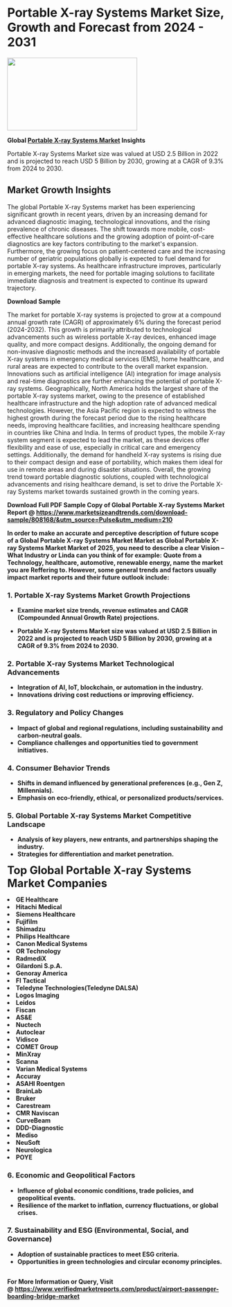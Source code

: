 <H1>Portable X-ray Systems Market Size, Growth and Forecast from 2024 - 2031</H1><img class="aligncenter size-medium wp-image-584254" src="https://thirdeyenews.in/wp-content/uploads/2024/09/Global-Market-Research-300x168.jpeg" alt="" width="300" height="168" /><p><strong>Global&nbsp;<a href="https://www.marketsizeandtrends.com/download-sample/808168/&amp;utm_source=Pulse&amp;utm_medium=210">Portable X-ray Systems Market</a> Insights</strong></p><p>Portable X-ray Systems Market size was valued at USD 2.5 Billion in 2022 and is projected to reach USD 5 Billion by 2030, growing at a CAGR of 9.3% from 2024 to 2030.</p><p><h2>Market Growth Insights</h2> <p>The global Portable X-ray Systems market has been experiencing significant growth in recent years, driven by an increasing demand for advanced diagnostic imaging, technological innovations, and the rising prevalence of chronic diseases. The shift towards more mobile, cost-effective healthcare solutions and the growing adoption of point-of-care diagnostics are key factors contributing to the market's expansion. Furthermore, the growing focus on patient-centered care and the increasing number of geriatric populations globally is expected to fuel demand for portable X-ray systems. As healthcare infrastructure improves, particularly in emerging markets, the need for portable imaging solutions to facilitate immediate diagnosis and treatment is expected to continue its upward trajectory.</p> <p><strong>Download Sample</strong></p> <p>The market for portable X-ray systems is projected to grow at a compound annual growth rate (CAGR) of approximately 6% during the forecast period (2024-2032). This growth is primarily attributed to technological advancements such as wireless portable X-ray devices, enhanced image quality, and more compact designs. Additionally, the ongoing demand for non-invasive diagnostic methods and the increased availability of portable X-ray systems in emergency medical services (EMS), home healthcare, and rural areas are expected to contribute to the overall market expansion. Innovations such as artificial intelligence (AI) integration for image analysis and real-time diagnostics are further enhancing the potential of portable X-ray systems. Geographically, North America holds the largest share of the portable X-ray systems market, owing to the presence of established healthcare infrastructure and the high adoption rate of advanced medical technologies. However, the Asia Pacific region is expected to witness the highest growth during the forecast period due to the rising healthcare needs, improving healthcare facilities, and increasing healthcare spending in countries like China and India. In terms of product types, the mobile X-ray system segment is expected to lead the market, as these devices offer flexibility and ease of use, especially in critical care and emergency settings. Additionally, the demand for handheld X-ray systems is rising due to their compact design and ease of portability, which makes them ideal for use in remote areas and during disaster situations. Overall, the growing trend toward portable diagnostic solutions, coupled with technological advancements and rising healthcare demand, is set to drive the Portable X-ray Systems market towards sustained growth in the coming years. <p><strong></p><p><span class=""><strong>Download Full PDF Sample Copy of Global Portable X-ray Systems Market Report</strong> @ <a href="https://www.marketsizeandtrends.com/download-sample/808168/&amp;utm_source=Pulse&amp;utm_medium=210" target="_blank">https://www.marketsizeandtrends.com/download-sample/808168/&amp;utm_source=Pulse&amp;utm_medium=210</a></span></p><p>In order to make an accurate and perceptive description of future scope of a Global&nbsp;Portable X-ray Systems Market Market as Global&nbsp;Portable X-ray Systems Market Market of 2025, you need to describe a clear Vision &ndash; What Industry or Linda can you think of for example: Quote from a Technology, healthcare, automotive, renewable energy, name the market you are Reffering to. However, some general trends and factors usually impact market reports and their future outlook include:</p><h3>1.&nbsp;<strong>Portable X-ray Systems Market Growth Projections</strong></h3><ul><li>Examine market size trends, revenue estimates and CAGR (Compounded Annual Growth Rate) projections.</li><li><p>Portable X-ray Systems Market size was valued at USD 2.5 Billion in 2022 and is projected to reach USD 5 Billion by 2030, growing at a CAGR of 9.3% from 2024 to 2030.</p></li></ul><h3>2.&nbsp;<strong>Portable X-ray Systems Market Technological Advancements</strong></h3><ul><li>Integration of AI, IoT, blockchain, or automation in the industry.</li><li>Innovations driving cost reductions or improving efficiency.</li></ul><h3>3.&nbsp;<strong>Regulatory and Policy Changes</strong></h3><ul><li>Impact of global and regional regulations, including sustainability and carbon-neutral goals.</li><li>Compliance challenges and opportunities tied to government initiatives.</li></ul><h3>4.&nbsp;<strong>Consumer Behavior Trends</strong></h3><ul><li>Shifts in demand influenced by generational preferences (e.g., Gen Z, Millennials).</li><li>Emphasis on eco-friendly, ethical, or personalized products/services.</li></ul><h3>5.&nbsp;<strong>Global Portable X-ray Systems Market Competitive Landscape</strong></h3><ul><li>Analysis of key players, new entrants, and partnerships shaping the industry.</li><li>Strategies for differentiation and market penetration.</li></ul><p data-pm-slice="1 1 []"><span style="color: inherit; font-family: inherit; font-size: 25px;">Top Global Portable X-ray Systems Market Companies</span></p><div class="" data-test-id=""><p><li>GE Healthcare</li><li> Hitachi Medical</li><li> Siemens Healthcare</li><li> Fujifilm</li><li> Shimadzu</li><li> Philips Healthcare</li><li> Canon Medical Systems</li><li> OR Technology</li><li> RadmediX</li><li> Gilardoni S.p.A.</li><li> Genoray America</li><li> FI Tactical</li><li> Teledyne Technologies(Teledyne DALSA)</li><li> Logos Imaging</li><li> Leidos</li><li> Fiscan</li><li> AS&E</li><li> Nuctech</li><li> Autoclear</li><li> Vidisco</li><li> COMET Group</li><li> MinXray</li><li> Scanna</li><li> Varian Medical Systems</li><li> Accuray</li><li> ASAHI Roentgen</li><li> BrainLab</li><li> Bruker</li><li> Carestream</li><li> CMR Naviscan</li><li> CurveBeam</li><li> DDD-Diagnostic</li><li> Mediso</li><li> NeuSoft</li><li> Neurologica</li><li> POYE</li></p></div><h3>6.&nbsp;<strong>Economic and Geopolitical Factors</strong></h3><ul><li>Influence of global economic conditions, trade policies, and geopolitical events.</li><li>Resilience of the market to inflation, currency fluctuations, or global crises.</li></ul><h3>7.&nbsp;<strong>Sustainability and ESG (Environmental, Social, and Governance)</strong></h3><ul><li>Adoption of sustainable practices to meet ESG criteria.</li><li>Opportunities in green technologies and circular economy principles.</li></ul><h2><strong style="font-size: 14px;">For More Information or Query, Visit @&nbsp;</strong><a style="background-color: #ffffff; font-size: 14px;" href="https://www.marketsizeandtrends.com/report/portable-x-ray-systems-market/" target="_blank">https://www.verifiedmarketreports.com/product/airport-passenger-boarding-bridge-market</a></h2>
